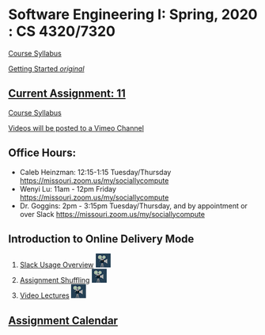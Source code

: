 # Software Engineering I: Spring, 2020 : CS 4320/7320

[Course Syllabus](./SYLLABUS.md)

[Getting Started *original*](./getting-started.md)

## [Current Assignment: 11](./assignments/11.-team-sprint-2.md)

[Course Syllabus](./SYLLABUS.md)

[Videos will be posted to a Vimeo Channel](https://vimeo.com/manage/showcases/6884345/info)
## Office Hours:
- Caleb Heinzman: 12:15-1:15 Tuesday/Thursday https://missouri.zoom.us/my/sociallycompute
- Wenyi Lu: 11am - 12pm Friday https://missouri.zoom.us/my/sociallycompute
- Dr. Goggins: 2pm - 3:15pm Tuesday/Thursday, and by appointment or over Slack https://missouri.zoom.us/my/sociallycompute

## Introduction to Online Delivery Mode
1. [Slack Usage Overview](https://vimeo.com/402641024) ![video](./video.jpeg)
2. [Assignment Shuffling](https://vimeo.com/402646730) ![video](./video.jpeg)
3. [Video Lectures](https://vimeo.com/402647377) ![video](./video.jpeg)

## [Assignment Calendar](./assignments/00-assignment-calendar.md)

